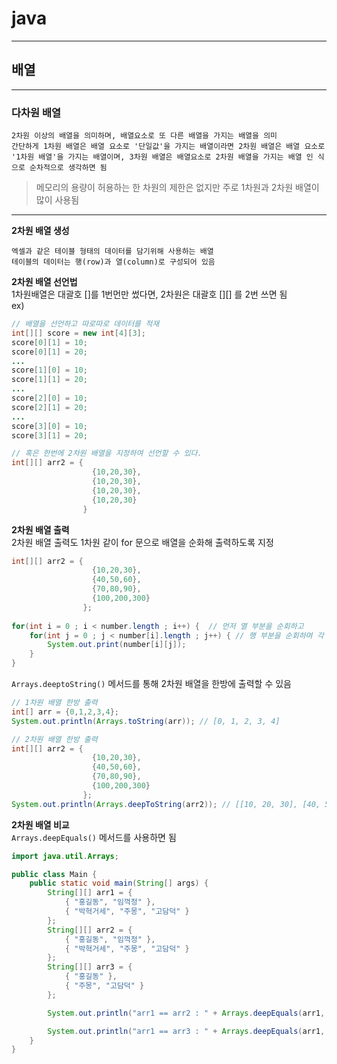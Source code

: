 # java
---
## 배열
---
### 다차원 배열
```
2차원 이상의 배열을 의미하며, 배열요소로 또 다른 배열을 가지는 배열을 의미
간단하게 1차원 배열은 배열 요소로 '단일값'을 가지는 배열이라면 2차원 배열은 배열 요소로 '1차원 배열'을 가지는 배열이며, 3차원 배열은 배열요소로 2차원 배열을 가지는 배열 인 식으로 순차적으로 생각하면 됨
```   
> 메모리의 용량이 허용하는 한 차원의 제한은 없지만 주로 1차원과 2차원 배열이 많이 사용됨   
---
**2차원 배열 생성**
```
엑셀과 같은 테이블 형태의 데이터를 담기위해 사용하는 배열
테이블의 데이터는 행(row)과 열(column)로 구성되어 있음
```
**2차원 배열 선언법**   
1차원배열은 대괄호 []를 1번먼만 썼다면, 2차원은 대괄호 [][] 를 2번 쓰면 됨   
ex)
``` java
// 배열을 선언하고 따로따로 데이터를 적재
int[][] score = new int[4][3];
score[0][1] = 10;
score[0][1] = 20;
...
score[1][0] = 10;
score[1][1] = 20;
...
score[2][0] = 10;
score[2][1] = 20;
...
score[3][0] = 10;
score[3][1] = 20;

// 혹은 한번에 2차원 배열을 지정하여 선언할 수 있다.
int[][] arr2 = {
                  {10,20,30},
                  {10,20,30},
                  {10,20,30},
                  {10,20,30}
                }
```   
**2차원 배열 출력**   
2차원 배열 출력도 1차원 같이 for 문으로 배열을 순화해 출력하도록 지정
``` java
int[][] arr2 = {
                  {10,20,30},
                  {40,50,60},
                  {70,80,90},
                  {100,200,300}
                };
                
for(int i = 0 ; i < number.length ; i++) {	// 먼저 열 부분을 순회하고
    for(int j = 0 ; j < number[i].length ; j++) { // 행 부분을 순회하며 각 원소를 출력
        System.out.print(number[i][j]);
    }
}
```
`Arrays.deeptoString()` 메서드를 통해 2차원 배열을 한방에 출력할 수 있음
``` java
// 1차원 배열 한방 출력
int[] arr = {0,1,2,3,4};
System.out.println(Arrays.toString(arr)); // [0, 1, 2, 3, 4]

// 2차원 배열 한방 출력
int[][] arr2 = {
                  {10,20,30},
                  {40,50,60},
                  {70,80,90},
                  {100,200,300}
                };
System.out.println(Arrays.deepToString(arr2)); // [[10, 20, 30], [40, 50, 60], [70, 80, 90], [100, 200, 300]]
```
**2차원 배열 비교**   
`Arrays.deepEquals()` 메서드를 사용하면 됨
``` java
import java.util.Arrays;

public class Main {
    public static void main(String[] args) {
        String[][] arr1 = { 
            { "홍길동", "임꺽정" },
            { "박혁거세", "주몽", "고담덕" }
        };
        String[][] arr2 = { 
            { "홍길동", "임꺽정" },
            { "박혁거세", "주몽", "고담덕" }
        };
        String[][] arr3 = { 
            { "홍길동" },
            { "주몽", "고담덕" }
        };

        System.out.println("arr1 == arr2 : " + Arrays.deepEquals(arr1, arr2)); // arr1 == arr2 : true

        System.out.println("arr1 == arr3 : " + Arrays.deepEquals(arr1, arr3)); // arr1 == arr3 : false
    }
}
```